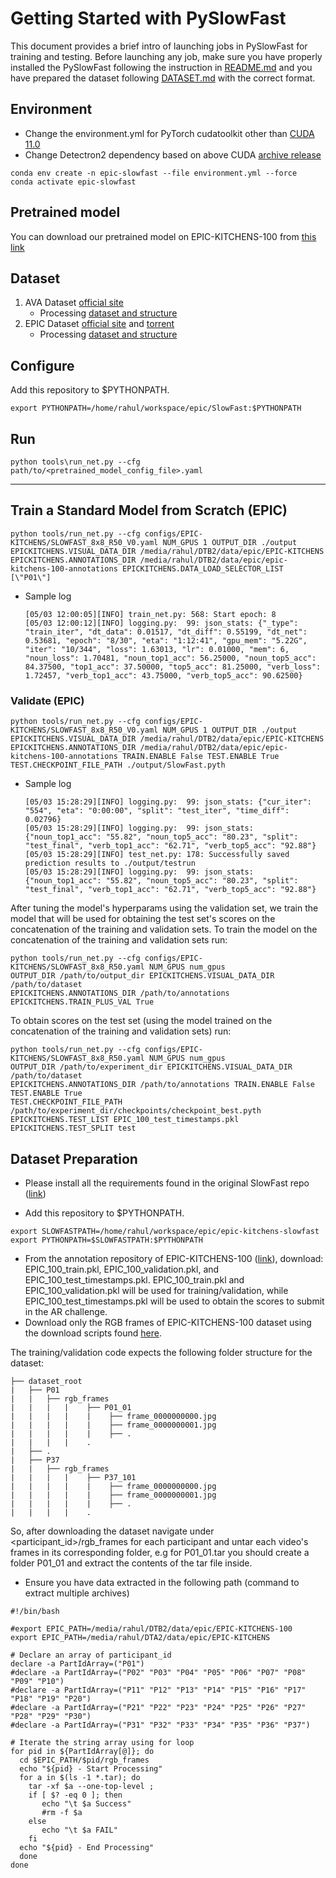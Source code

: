 # Getting Started with PySlowFast

This document provides a brief intro of launching jobs in PySlowFast for training and testing. Before launching any job, make sure you have properly installed the PySlowFast following the instruction in [README.md](README.md) and you have prepared the dataset following [DATASET.md](slowfast/datasets/DATASET.md) with the correct format.

## Environment
- Change the environment.yml for PyTorch cudatoolkit other than [CUDA 11.0](https://pytorch.org/get-started/previous-versions/#v170) 
- Change Detectron2 dependency based on above CUDA [archive release](https://github.com/facebookresearch/detectron2/releases)
```
conda env create -n epic-slowfast --file environment.yml --force
conda activate epic-slowfast 
```

## Pretrained model

You can download our pretrained model on EPIC-KITCHENS-100 from [this link](https://www.dropbox.com/s/uxb6i2xkn91xqzi/SlowFast.pyth?dl=0)

## Dataset

1.  AVA Dataset [official site](https://research.google.com/ava/download.html#ava_actions_download)
    * Processing [dataset and structure](https://github.com/facebookresearch/SlowFast/blob/master/slowfast/datasets/DATASET.md)
2.  EPIC Dataset [official site](https://epic-kitchens.github.io/2021#downloads) and [torrent](https://academictorrents.com/browse.php?search=EPIC&c6=1)
    * Processing [dataset and structure](https://github.com/epic-kitchens/epic-kitchens-slowfast)

## Configure
Add this repository to $PYTHONPATH.
```
export PYTHONPATH=/home/rahul/workspace/epic/SlowFast:$PYTHONPATH
```
## Run

``` 
python tools\run_net.py --cfg path/to/<pretrained_model_config_file>.yaml
```

---

## Train a Standard Model from Scratch (EPIC)

```
python tools/run_net.py --cfg configs/EPIC-KITCHENS/SLOWFAST_8x8_R50_V0.yaml NUM_GPUS 1 OUTPUT_DIR ./output EPICKITCHENS.VISUAL_DATA_DIR /media/rahul/DTB2/data/epic/EPIC-KITCHENS  EPICKITCHENS.ANNOTATIONS_DIR /media/rahul/DTB2/data/epic/epic-kitchens-100-annotations EPICKITCHENS.DATA_LOAD_SELECTOR_LIST [\"P01\"] 
```
- Sample log
    ``` 
    [05/03 12:00:05][INFO] train_net.py: 568: Start epoch: 8
    [05/03 12:00:12][INFO] logging.py:  99: json_stats: {"_type": "train_iter", "dt_data": 0.01517, "dt_diff": 0.55199, "dt_net": 0.53681, "epoch": "8/30", "eta": "1:12:41", "gpu_mem": "5.22G", "iter": "10/344", "loss": 1.63013, "lr": 0.01000, "mem": 6, "noun_loss": 1.70481, "noun_top1_acc": 56.25000, "noun_top5_acc": 84.37500, "top1_acc": 37.50000, "top5_acc": 81.25000, "verb_loss": 1.72457, "verb_top1_acc": 43.75000, "verb_top5_acc": 90.62500}
    ``` 

### Validate (EPIC)

```
python tools/run_net.py --cfg configs/EPIC-KITCHENS/SLOWFAST_8x8_R50_V0.yaml NUM_GPUS 1 OUTPUT_DIR ./output EPICKITCHENS.VISUAL_DATA_DIR /media/rahul/DTB2/data/epic/EPIC-KITCHENS  EPICKITCHENS.ANNOTATIONS_DIR /media/rahul/DTB2/data/epic/epic-kitchens-100-annotations TRAIN.ENABLE False TEST.ENABLE True TEST.CHECKPOINT_FILE_PATH ./output/SlowFast.pyth 
```
- Sample log
    ``` 
    [05/03 15:28:29][INFO] logging.py:  99: json_stats: {"cur_iter": "554", "eta": "0:00:00", "split": "test_iter", "time_diff": 0.02796}
    [05/03 15:28:29][INFO] logging.py:  99: json_stats: {"noun_top1_acc": "55.82", "noun_top5_acc": "80.23", "split": "test_final", "verb_top1_acc": "62.71", "verb_top5_acc": "92.88"}
    [05/03 15:28:29][INFO] test_net.py: 178: Successfully saved prediction results to ./output/testrun
    [05/03 15:28:29][INFO] logging.py:  99: json_stats: {"noun_top1_acc": "55.82", "noun_top5_acc": "80.23", "split": "test_final", "verb_top1_acc": "62.71", "verb_top5_acc": "92.88"}
    ```

After tuning the model's hyperparams using the validation set, we train the model that will be used for obtaining the test set's scores on the concatenation of the training and validation sets. To train the model on the concatenation of the training and validation sets run:
```
python tools/run_net.py --cfg configs/EPIC-KITCHENS/SLOWFAST_8x8_R50.yaml NUM_GPUS num_gpus 
OUTPUT_DIR /path/to/output_dir EPICKITCHENS.VISUAL_DATA_DIR /path/to/dataset 
EPICKITCHENS.ANNOTATIONS_DIR /path/to/annotations EPICKITCHENS.TRAIN_PLUS_VAL True
```
To obtain scores on the test set (using the model trained on the concatenation of the training and validation sets) run:
```
python tools/run_net.py --cfg configs/EPIC-KITCHENS/SLOWFAST_8x8_R50.yaml NUM_GPUS num_gpus 
OUTPUT_DIR /path/to/experiment_dir EPICKITCHENS.VISUAL_DATA_DIR /path/to/dataset 
EPICKITCHENS.ANNOTATIONS_DIR /path/to/annotations TRAIN.ENABLE False TEST.ENABLE True 
TEST.CHECKPOINT_FILE_PATH /path/to/experiment_dir/checkpoints/checkpoint_best.pyth 
EPICKITCHENS.TEST_LIST EPIC_100_test_timestamps.pkl EPICKITCHENS.TEST_SPLIT test
```


## Dataset Preparation

- Please install all the requirements found in the original SlowFast repo ([link](https://github.com/facebookresearch/SlowFast/blob/master/INSTALL.md))
* Add this repository to $PYTHONPATH.
```
export SLOWFASTPATH=/home/rahul/workspace/epic/epic-kitchens-slowfast
export PYTHONPATH=$SLOWFASTPATH:$PYTHONPATH
```
* From the annotation repository of EPIC-KITCHENS-100 ([link](https://github.com/epic-kitchens/epic-kitchens-100-annotations)), download: EPIC_100_train.pkl, EPIC_100_validation.pkl, and EPIC_100_test_timestamps.pkl. EPIC_100_train.pkl and EPIC_100_validation.pkl will be used for training/validation, while EPIC_100_test_timestamps.pkl will be used to obtain the scores to submit in the AR challenge.
* Download only the RGB frames of EPIC-KITCHENS-100 dataset using the download scripts found [here](https://github.com/epic-kitchens/epic-kitchens-download-scripts). 

The training/validation code expects the following folder structure for the dataset:
```
├── dataset_root
|   ├── P01
|   |   ├── rgb_frames
|   |   |   |    ├── P01_01
|   |   |   |    |    ├── frame_0000000000.jpg
|   |   |   |    |    ├── frame_0000000001.jpg
|   |   |   |    |    ├── .
|   |   |   |    .
|   ├── .
|   ├── P37
|   |   ├── rgb_frames
|   |   |   |    ├── P37_101
|   |   |   |    |    ├── frame_0000000000.jpg
|   |   |   |    |    ├── frame_0000000001.jpg
|   |   |   |    |    ├── .
|   |   |   |    .    
```
So, after downloading the dataset navigate under <participant_id>/rgb_frames for each participant and untar each video's frames in its corresponding folder, e.g for P01_01.tar you should create a folder P01_01 and extract the contents of the tar file inside.

- Ensure you have data extracted in the following path (command to extract multiple archives)
```
#!/bin/bash

#export EPIC_PATH=/media/rahul/DTB2/data/epic/EPIC-KITCHENS-100
export EPIC_PATH=/media/rahul/DTA2/data/epic/EPIC-KITCHENS
 
# Declare an array of participant_id
declare -a PartIdArray=("P01")
#declare -a PartIdArray=("P02" "P03" "P04" "P05" "P06" "P07" "P08" "P09" "P10")
#declare -a PartIdArray=("P11" "P12" "P13" "P14" "P15" "P16" "P17" "P18" "P19" "P20")
#declare -a PartIdArray=("P21" "P22" "P23" "P24" "P25" "P26" "P27" "P28" "P29" "P30")
#declare -a PartIdArray=("P31" "P32" "P33" "P34" "P35" "P36" "P37")

# Iterate the string array using for loop
for pid in ${PartIdArray[@]}; do
  cd $EPIC_PATH/$pid/rgb_frames
  echo "${pid} - Start Processing"
  for a in $(ls -1 *.tar); do 
    tar -xf $a --one-top-level ; 
    if [ $? -eq 0 ]; then
       echo "\t $a Success"
       #rm -f $a
    else
       echo "\t $a FAIL"
    fi
  echo "${pid} - End Processing"
  done
done


```



